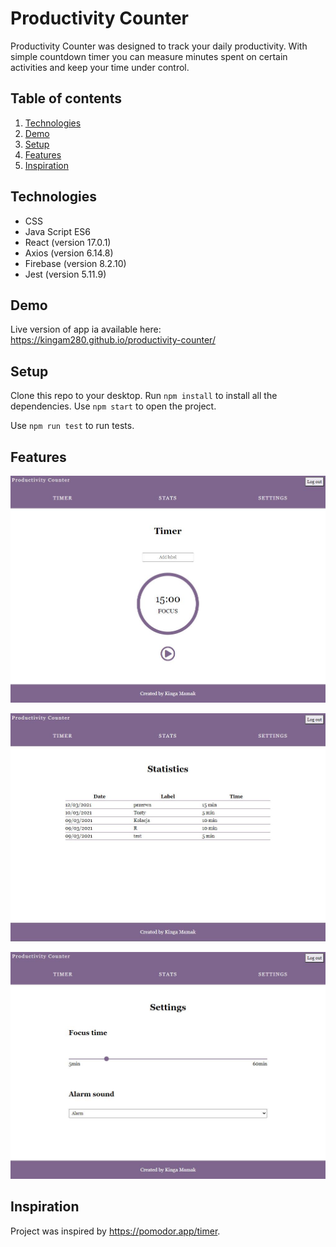 # Productivity Counter

Productivity Counter was designed to track your daily productivity. With simple countdown timer you can measure minutes spent on certain activities and keep your time under control.

## Table of contents

1. [Technologies](#technologies)
2. [Demo](#demo)
3. [Setup](#setup)
4. [Features](#features)
5. [Inspiration](#inspiration)

## Technologies

- CSS
- Java Script ES6
- React (version 17.0.1)
- Axios (version 6.14.8)
- Firebase (version 8.2.10)
- Jest (version 5.11.9)

## Demo

Live version of app ia available here: https://kingam280.github.io/productivity-counter/

## Setup

Clone this repo to your desktop. Run `npm install` to install all the dependencies. Use `npm start` to open the project.

Use `npm run test` to run tests.

## Features

![Timer snapshot](./src/assets/timer.JPG)

![Stats snapshot](./src/assets/stats.JPG)

![Settings snapshot](./src/assets/settings.JPG)

## Inspiration

Project was inspired by https://pomodor.app/timer.
